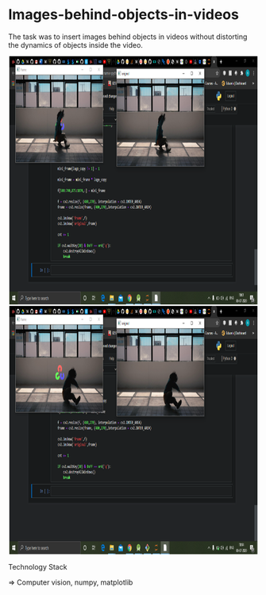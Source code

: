 # Images-behind-objects-in-videos

The task was to insert images behind objects in videos without distorting the dynamics of objects inside the video.

<p align="center">
<img src="images/img1.png" width="500" height="500">
<img src="images/img2.png" width="500" height="500">
</p> 

Technology Stack 

=> Computer vision, numpy, matplotlib
